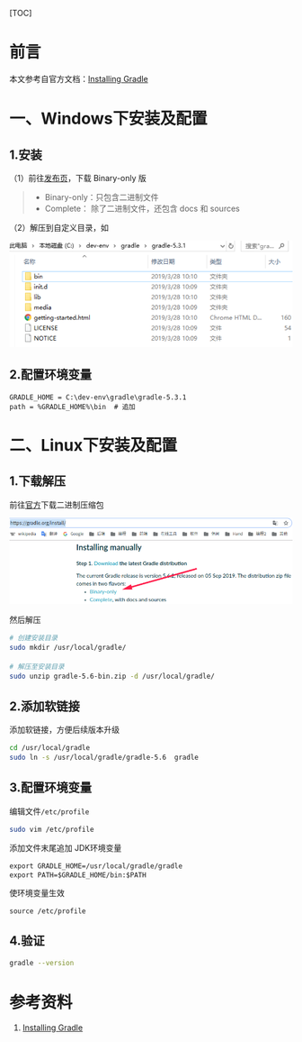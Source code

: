 [TOC]

# 前言

本文参考自官方文档：[Installing Gradle](https://docs.gradle.org/current/userguide/installation.html#installing_gradle)



# 一、Windows下安装及配置

## 1.安装

（1）前往[发布页](https://gradle.org/releases/)，下载 Binary-only 版

> - Binary-only：只包含二进制文件
> - Complete： 除了二进制文件，还包含 docs 和 sources



（2）解压到自定义目录，如

![1554910054552](images/1554910054552.png)



## 2.配置环境变量



```properties
GRADLE_HOME = C:\dev-env\gradle\gradle-5.3.1
path = %GRADLE_HOME%\bin  # 追加
```



# 二、Linux下安装及配置

## 1.下载解压

前往[官方](https://gradle.org/install/)下载二进制压缩包



![1568035734435](images/1568035734435.png)





然后解压

```bash
# 创建安装目录
sudo mkdir /usr/local/gradle/

# 解压至安装目录
sudo unzip gradle-5.6-bin.zip -d /usr/local/gradle/
```



## 2.添加软链接

添加软链接，方便后续版本升级

```bash
cd /usr/local/gradle
sudo ln -s /usr/local/gradle/gradle-5.6  gradle
```



## 3.配置环境变量

编辑文件`/etc/profile`

```bash
sudo vim /etc/profile
```

添加文件末尾追加 JDK环境变量

```properties
export GRADLE_HOME=/usr/local/gradle/gradle
export PATH=$GRADLE_HOME/bin:$PATH
```

使环境变量生效

```
source /etc/profile
```



## 4.验证

```bash
gradle --version
```















# 参考资料

1. [Installing Gradle](https://docs.gradle.org/current/userguide/installation.html#installing_gradle)

    







